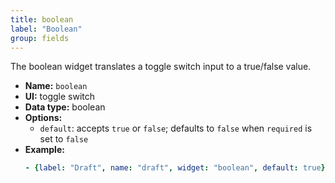 ```yaml
---
title: boolean
label: "Boolean"
group: fields
---
```


The boolean widget translates a toggle switch input to a true/false value.

- **Name:** `boolean`
- **UI:** toggle switch
- **Data type:** boolean
- **Options:**
  - `default`: accepts `true` or `false`; defaults to `false` when `required` is set to `false`
- **Example:**
    ```yaml
    - {label: "Draft", name: "draft", widget: "boolean", default: true}
    ```
